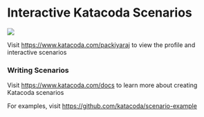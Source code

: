 # Interactive Katacoda Scenarios

[![](http://shields.katacoda.com/katacoda/packiyaraj/count.svg)](https://www.katacoda.com/packiyaraj "Get your profile on Katacoda.com")

Visit https://www.katacoda.com/packiyaraj to view the profile and interactive scenarios

### Writing Scenarios
Visit https://www.katacoda.com/docs to learn more about creating Katacoda scenarios

For examples, visit https://github.com/katacoda/scenario-example
